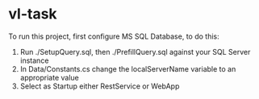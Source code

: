 # vl-task

To run this project, first configure MS SQL Database, to do this:
1. Run ./SetupQuery.sql, then ./PrefillQuery.sql against your SQL Server instance
2. In Data/Constants.cs change the localServerName variable to an appropriate value
3. Select as Startup either RestService or WebApp
